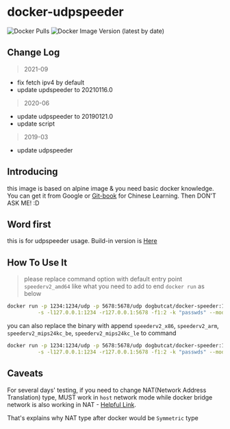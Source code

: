 # docker-udpspeeder

![Docker Pulls](https://img.shields.io/docker/pulls/dogbutcat/docker-speeder) ![Docker Image Version (latest by date)](https://img.shields.io/docker/v/dogbutcat/docker-speeder)

## Change Log

> 2021-09

- fix fetch ipv4 by default
- update updspeeder to 20210116.0

> 2020-06

- update udpspeeder to 20190121.0
- update script

> 2019-03

- update udpspeeder

## Introducing

this image is based on alpine image & you need basic docker knowledge. You can get it from Google or [Git-book](https://yeasy.gitbooks.io/docker_practice/) for Chinese Learning. Then DON'T ASK ME! :D

## Word first

this is for udpspeeder usage. Build-in version is [Here](https://github.com/wangyu-/UDPspeeder/releases/20180806.0)

## How To Use It

> please replace command option with default entry point `speederv2_amd64` like what you need to add to end `docker run` as below

```sh
docker run -p 1234:1234/udp -p 5678:5678/udp dogbutcat/docker-speeder:1.0.0 \
          -s -l127.0.0.1:1234 -r127.0.0.1:5678 -f1:2 -k "passwds" --mode 0
```

you can also replace the binary with append `speederv2_x86`, `speederv2_arm`, `speederv2_mips24kc_be`, `speederv2_mips24kc_le` to command

```sh
docker run -p 1234:1234/udp -p 5678:5678/udp dogbutcat/docker-speeder:1.0.0 speederv2_x86 \
          -s -l127.0.0.1:1234 -r127.0.0.1:5678 -f1:2 -k "passwds" --mode 0
```

## Caveats

For several days' testing, if you need to change NAT(Network Address Translation) type, MUST work in `host` network mode while docker bridge network is also working in NAT - [Helpful Link](http://blog.daocloud.io/docker-bridge/).

That's explains why NAT type after docker would be `Symmetric` type
